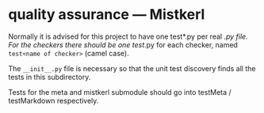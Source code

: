 quality assurance &mdash; Mistkerl
==================================

Normally it is advised for this project to have one test*.py per real *.py file.
For the checkers there should be one test*.py for each checker, named 
`test<name of checker>` (camel case).

The `__init__.py` file is necessary so that the unit test discovery finds all the
tests in this subdirectory.

Tests for the meta and mistkerl submodule should go into testMeta /
testMarkdown respectively.
